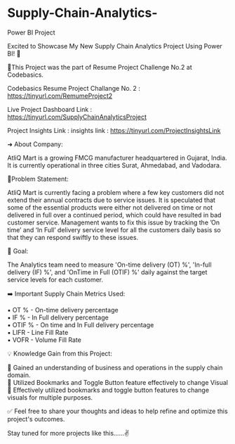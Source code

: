 # Supply-Chain-Analytics-
Power BI Project 

Excited to Showcase My New Supply Chain Analytics Project Using Power BI! 🚀

🔸This Project was the part of Resume Project Challenge No.2 at Codebasics.

Codebasics Resume Project Challange No. 2 : https://tinyurl.com/RemumeProject2

Live Project Dashboard Link : https://tinyurl.com/SupplyChainAnalyticsProject

Project Insights Link : insights link : https://tinyurl.com/ProjectInsightsLink


➜ About Company:

AtliQ Mart is a growing FMCG manufacturer headquartered in Gujarat, India. It is currently operational in three cities Surat, Ahmedabad, and Vadodara.

📌Problem Statement:

AtliQ Mart is currently facing a problem where a few key customers did not extend their annual contracts due to service issues. It is speculated that some of the essential products were either not delivered on time or not delivered in full over a continued period, which could have resulted in bad customer service. Management wants to fix this issue by tracking the ’On time’ and ‘In Full’ delivery service level for all the customers daily basis so that they can respond swiftly to these issues.

🎯 Goal:

The Analytics team need to measure 'On-time delivery (OT) %', 'In-full delivery (IF) %', and 'OnTime in Full (OTIF) %' daily against the target service levels for each customer.

➡️ Important Supply Chain Metrics Used:

▪️ OT % - On-time delivery percentage  
▪️ IF % - In Full delivery percentage  
▪️ OTIF % - On time and In Full delivery percentage  
▪️ LIFR - Line Fill Rate  
▪️ VOFR - Volume Fill Rate

💡 Knowledge Gain from this Project:

🔹 Gained an understanding of business and operations in the supply chain domain.  
🔹 Utilized Bookmarks and Toggle Button feature effectively to change Visual  
🔹 Effectively utilized bookmarks and toggle button features to change visuals for multiple purposes.


✅ Feel free to share your thoughts and ideas to help refine and optimize this project's outcomes.

Stay tuned for more projects like this......✌️
